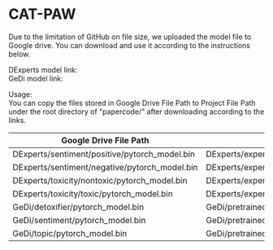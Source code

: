 # CAT-PAW

Due to the limitation of GitHub on file size, we uploaded the model file to Google drive. You can download and use it according to the instructions below.

DExperts model link:  
GeDi model link:  

Usage:  
You can copy the files stored in Google Drive File Path to Project File Path under the root directory of "papercode/" after downloading according to the links.
  
Google Drive File Path  | Project File Path
 ---- | ------  
 DExperts/sentiment/positive/pytorch_model.bin  | DExperts/experts/sentiment/large/finetuned_gpt2_positive/pytorch_model.bin 
 DExperts/sentiment/negative/pytorch_model.bin  | DExperts/experts/sentiment/large/finetuned_gpt2_negative/pytorch_model.bin 
 DExperts/toxicity/nontoxic/pytorch_model.bin  | DExperts/experts/toxicity/large/finetuned_gpt2_nontoxic/pytorch_model.bin 
 DExperts/toxicity/toxic/pytorch_model.bin  | DExperts/experts/toxicity/large/finetuned_gpt2_toxic/pytorch_model.bin 
 GeDi/detoxifier/pytorch_model.bin  | GeDi/pretrained_models/gedi_detoxifier/ pytorch_model.bin
 GeDi/sentiment/pytorch_model.bin  | GeDi/pretrained_models/gedi_sentiment/ pytorch_model.bin 
 GeDi/topic/pytorch_model.bin  | GeDi/pretrained_models/gedi_topic/ pytorch_model.bin 
